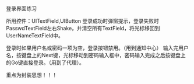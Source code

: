 登录界面练习

所用控件：UITextField,UIButton
登录成功时弹窗提示，登录失败时PasswdTextField左右Shake，并清空所有TextField，将光标移回到UserNameTextField中。

登录时如果用户名或密码一项为空，登录按钮禁用。（用到通知中心）
输入完用户名，按键盘上的Next键，光标移动到密码输入框中，密码输入完成之后按键盘上的Go键直接登录。（用到了代理）。

重点为封装思想！！！